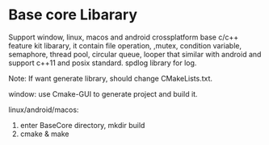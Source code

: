 # Base core Libarary
Support window, linux, macos and android crossplatform base c/c++ feature kit libarary, it contain file operation, ,mutex, condition variable, semaphore, thread pool, circular queue, looper that similar with android and support c++11 and posix standard.
spdlog library for log.
 
Note: If want generate library, should change CMakeLists.txt.

window: 
use Cmake-GUI to generate project and build it.

linux/android/macos:
1. enter BaseCore directory, mkdir build
2. cmake & make